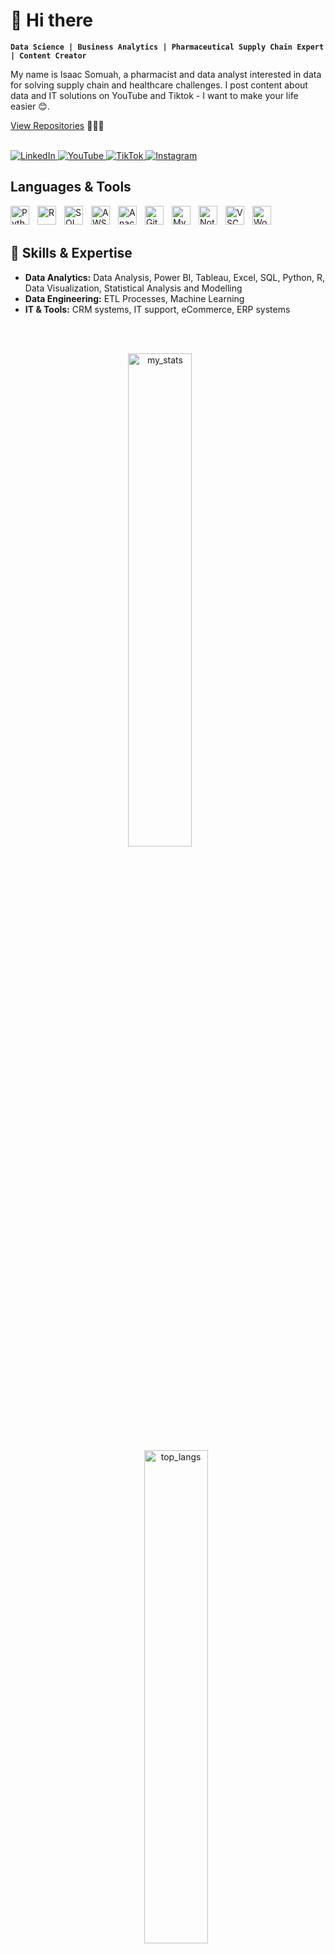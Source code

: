 # 👋 Hi there

**`Data Science | Business Analytics | Pharmaceutical Supply Chain Expert | Content Creator`**

My name is Isaac Somuah, a pharmacist and data analyst interested in data for solving supply chain and healthcare challenges. 
I post content about data and IT solutions on YouTube and Tiktok - I want to make your life easier 😊.

[View Repositories](https://github.com/isgyane?tab=repositories) 🔗👨‍💻

<br/>


<a href="https://www.linkedin.com/in/isaacsomuah" target="_blank">
  <img src="https://img.shields.io/badge/LinkedIn-0077B5?style=for-the-badge&logo=linkedin&logoColor=white" alt="LinkedIn"/>
</a>

<a href="https://www.youtube.com/isaacsomuah" target="_blank">
  <img src="https://img.shields.io/badge/YouTube-FF0000?style=for-the-badge&logo=youtube&logoColor=white" alt="YouTube"/>
</a>

<a href="https://www.tiktok.com/@isgyane" target="_blank">
  <img src="https://img.shields.io/badge/TikTok-000000?style=for-the-badge&logo=tiktok&logoColor=white" alt="TikTok"/>
</a>

<a href="https://www.instagram.com/isgyane/" target="_blank">
  <img src="https://img.shields.io/badge/Instagram-E4405F?style=for-the-badge&logo=instagram&logoColor=white" alt="Instagram"/>
</a>


## Languages & Tools

<img align="left" alt="Python" width="30px" style="padding-right:10px;" src="https://cdn.jsdelivr.net/gh/devicons/devicon/icons/python/python-plain.svg" />
<img align="left" alt="R" width="30px" style="padding-right:10px;" src="https://cdn.jsdelivr.net/gh/devicons/devicon/icons/r/r-original.svg" />
<img align="left" alt="SQL" width="30px" style="padding-right:10px;" src="https://cdn.jsdelivr.net/gh/devicons/devicon@latest/icons/azuresqldatabase/azuresqldatabase-original.svg" />
<img align="left" alt="AWS" width="30px" style="padding-right:10px;" src="https://cdn.jsdelivr.net/gh/devicons/devicon@latest/icons/amazonwebservices/amazonwebservices-original-wordmark.svg" />
<img align="left" alt="Anaconda" width="30px" style="padding-right:10px;" src="https://cdn.jsdelivr.net/gh/devicons/devicon@latest/icons/anaconda/anaconda-original.svg" />
<img align="left" alt="Git" width="30px" style="padding-right:10px;" src="https://cdn.jsdelivr.net/gh/devicons/devicon@latest/icons/git/git-original.svg" />
<img align="left" alt="MySQL" width="30px" style="padding-right:10px;" src="https://cdn.jsdelivr.net/gh/devicons/devicon@latest/icons/mysql/mysql-original.svg" />
<img align="left" alt="Notion" width="30px" style="padding-right:10px;" src="https://cdn.jsdelivr.net/gh/devicons/devicon@latest/icons/notion/notion-original.svg" />
<img align="left" alt="VSCode" width="30px" style="padding-right:10px;" src="https://cdn.jsdelivr.net/gh/devicons/devicon@latest/icons/vscode/vscode-original.svg" />
<img align="left" alt="WordPress" width="30px" style="padding-right:10px;" src="https://cdn.jsdelivr.net/gh/devicons/devicon@latest/icons/wordpress/wordpress-original.svg" />

<br/>
<br/>



## 🚀 Skills & Expertise

- **Data Analytics:** Data Analysis, Power BI, Tableau, Excel, SQL, Python, R, Data Visualization, Statistical Analysis and Modelling
- **Data Engineering:** ETL Processes, Machine Learning
- **IT & Tools:** CRM systems, IT support, eCommerce, ERP systems

<br/>
<br/>

<p align="center">
    <img alt="my_stats" src="https://github-readme-stats.vercel.app/api?username=isgyane&show_icons=true&theme=radical" width="45%" style="margin-right: 5%;"/>
    <img alt="top_langs" src="https://github-readme-stats.vercel.app/api/top-langs/?username=isgyane&layout=compact" width="45%" style="margin-left: 5%;"/>
</p>





<br/>
<br/>

---

## 🌱 Currently Learning

- Supply Chain Analytics
- Machine Learning and AI applications in healthcare



## 💼 Let's work together

I'm always looking for new challenges and opportunities, especially in the fields of 
- `data science`
-  `supply chain management`
-  `healthcare innovation`

If you have a project or role that you'd like to discuss, feel free to reach out!

---


## 🎨 Fun Facts

- I love playing the piano 🎹 and video games 🎮 in my free time.

